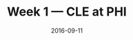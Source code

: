 ---
layout: game
title: Week 1 — CLE at PHI
season: 2016
game_id: 2016_01_CLE_PHI
week: 1
date: 2016-09-11
home_team: PHI
away_team: CLE
final_home: 
final_away: 
pbp_url: /assets/data/pbp/2016/2016_01_CLE_PHI.csv.gz
---